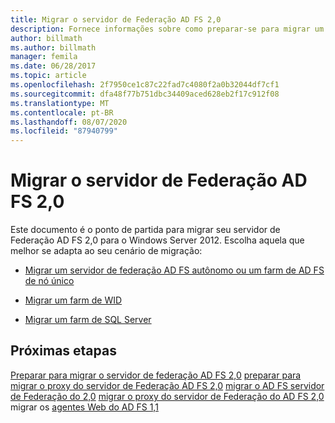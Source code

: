 ```yaml
---
title: Migrar o servidor de Federação AD FS 2,0
description: Fornece informações sobre como preparar-se para migrar um servidor de AD FS autônomo para o Windows Server 2012.
author: billmath
ms.author: billmath
manager: femila
ms.date: 06/28/2017
ms.topic: article
ms.openlocfilehash: 2f7950ce1c87c22fad7c4080f2a0b32044df7cf1
ms.sourcegitcommit: dfa48f77b751dbc34409aced628eb2f17c912f08
ms.translationtype: MT
ms.contentlocale: pt-BR
ms.lasthandoff: 08/07/2020
ms.locfileid: "87940799"
---
```

# <a name="migrate-the-ad-fs-20-federation-server"></a>Migrar o servidor de Federação AD FS 2,0


Este documento é o ponto de partida para migrar seu servidor de Federação AD FS 2,0 para o Windows Server 2012.  Escolha aquela que melhor se adapta ao seu cenário de migração:

-   [Migrar um servidor de federação AD FS autônomo ou um farm de AD FS de nó único](migrate-ad-fs-stand-alone-server.md)

-   [Migrar um farm de WID](migrate-ad-fs-wid-farm.md)

-   [Migrar um farm de SQL Server](migrate-ad-fs-sql-farm.md)








## <a name="next-steps"></a>Próximas etapas
 [Preparar para migrar o servidor de federação AD FS 2,0](prepare-to-migrate-ad-fs-fed-server.md) [preparar para migrar o proxy do servidor de Federação AD FS 2,0](prepare-to-migrate-ad-fs-fed-proxy.md) [migrar o AD FS servidor de Federação do 2,0](migrate-the-ad-fs-fed-server.md) [migrar o proxy do servidor de Federação do AD FS 2,0](migrate-the-ad-fs-2-fed-server-proxy.md) migrar os [agentes Web do AD FS 1,1](migrate-the-ad-fs-web-agent.md)